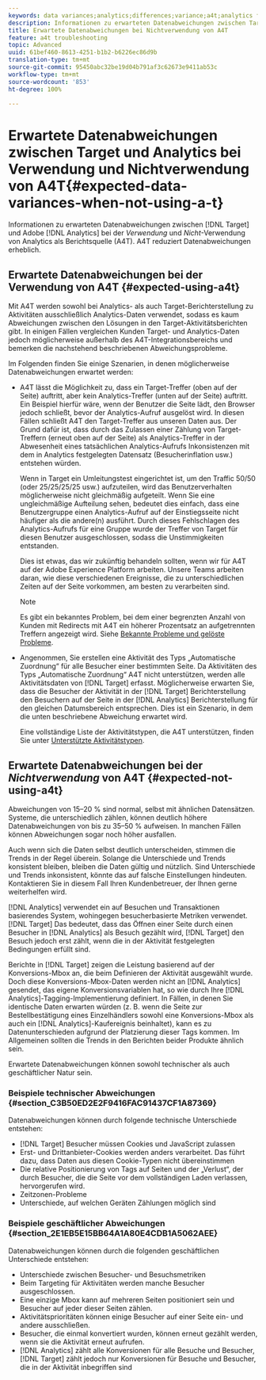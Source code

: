 ```yaml
---
keywords: data variances;analytics;differences;variance;a4t;analytics for target;analytics as the reporting source;discrepancies;discrepancy
description: Informationen zu erwarteten Datenabweichungen zwischen Target und Adobe Analytics, wenn Analytics nicht als Berichtsquelle (A4T) verwendet wird, wodurch alle Datenabweichungen beseitigt werden.
title: Erwartete Datenabweichungen bei Nichtverwendung von A4T
feature: a4t troubleshooting
topic: Advanced
uuid: 61bef460-8613-4251-b1b2-b6226ec86d9b
translation-type: tm+mt
source-git-commit: 95450abc32be19d04b791af3c62673e9411ab53c
workflow-type: tm+mt
source-wordcount: '853'
ht-degree: 100%

---
```



# Erwartete Datenabweichungen zwischen Target und Analytics bei Verwendung und Nichtverwendung von A4T{#expected-data-variances-when-not-using-a-t}

Informationen zu erwarteten Datenabweichungen zwischen [!DNL Target] und Adobe [!DNL Analytics] bei der *Verwendung* und *Nicht*-Verwendung von Analytics als Berichtsquelle (A4T). A4T reduziert Datenabweichungen erheblich.

## Erwartete Datenabweichungen bei der Verwendung von A4T {#expected-using-a4t}

Mit A4T werden sowohl bei Analytics- als auch Target-Berichterstellung zu Aktivitäten ausschließlich Analytics-Daten verwendet, sodass es kaum Abweichungen zwischen den Lösungen in den Target-Aktivitätsberichten gibt. In einigen Fällen vergleichen Kunden Target- und Analytics-Daten jedoch möglicherweise außerhalb des A4T-Integrationsbereichs und bemerken die nachstehend beschriebenen Abweichungsprobleme.

Im Folgenden finden Sie einige Szenarien, in denen möglicherweise Datenabweichungen erwartet werden:

* A4T lässt die Möglichkeit zu, dass ein Target-Treffer (oben auf der Seite) auftritt, aber kein Analytics-Treffer (unten auf der Seite) auftritt. Ein Beispiel hierfür wäre, wenn der Benutzer die Seite lädt, den Browser jedoch schließt, bevor der Analytics-Aufruf ausgelöst wird. In diesen Fällen schließt A4T den Target-Treffer aus unseren Daten aus. Der Grund dafür ist, dass durch das Zulassen einer Zählung von Target-Treffern (erneut oben auf der Seite) als Analytics-Treffer in der Abwesenheit eines tatsächlichen Analytics-Aufrufs Inkonsistenzen mit dem in Analytics festgelegten Datensatz (Besucherinflation usw.) entstehen würden.

   Wenn in Target ein Umleitungstest eingerichtet ist, um den Traffic 50/50 (oder 25/25/25/25 usw.) aufzuteilen, wird das Benutzerverhalten möglicherweise nicht gleichmäßig aufgeteilt. Wenn Sie eine ungleichmäßige Aufteilung sehen, bedeutet dies einfach, dass eine Benutzergruppe einen Analytics-Aufruf auf der Einstiegsseite nicht häufiger als die andere(n) ausführt. Durch dieses Fehlschlagen des Analytics-Aufrufs für eine Gruppe wurde der Treffer von Target für diesen Benutzer ausgeschlossen, sodass die Unstimmigkeiten entstanden.

   Dies ist etwas, das wir zukünftig behandeln sollten, wenn wir für A4T auf der Adobe Experience Platform arbeiten. Unsere Teams arbeiten daran, wie diese verschiedenen Ereignisse, die zu unterschiedlichen Zeiten auf der Seite vorkommen, am besten zu verarbeiten sind.

   >[!NOTE]
   >
   >Es gibt ein bekanntes Problem, bei dem einer begrenzten Anzahl von Kunden mit Redirects mit A4T ein höherer Prozentsatz an aufgetrennten Treffern angezeigt wird. Siehe [Bekannte Probleme und gelöste Probleme](/help/r-release-notes/known-issues-resolved-issues.md#redirect).

* Angenommen, Sie erstellen eine Aktivität des Typs „Automatische Zuordnung“ für alle Besucher einer bestimmten Seite. Da Aktivitäten des Typs „Automatische Zuordnung“ A4T nicht unterstützen, werden alle Aktivitätsdaten von [!DNL Target] erfasst. Möglicherweise erwarten Sie, dass die Besucher der Aktivität in der [!DNL Target] Berichterstellung den Besuchern auf der Seite in der [!DNL Analytics] Berichterstellung für den gleichen Datumsbereich entsprechen. Dies ist ein Szenario, in dem die unten beschriebene Abweichung erwartet wird.

   Eine vollständige Liste der Aktivitätstypen, die A4T unterstützen, finden Sie unter [Unterstützte Aktivitätstypen](/help/c-integrating-target-with-mac/a4t/a4t.md#section_F487896214BF4803AF78C552EF1669AA).

## Erwartete Datenabweichungen bei der *Nichtverwendung* von A4T  {#expected-not-using-a4t}

Abweichungen von 15–20 % sind normal, selbst mit ähnlichen Datensätzen. Systeme, die unterschiedlich zählen, können deutlich höhere Datenabweichungen von bis zu 35–50 % aufweisen. In manchen Fällen können Abweichungen sogar noch höher ausfallen.

Auch wenn sich die Daten selbst deutlich unterscheiden, stimmen die Trends in der Regel überein. Solange die Unterschiede und Trends konsistent bleiben, bleiben die Daten gültig und nützlich. Sind Unterschiede und Trends inkonsistent, könnte das auf falsche Einstellungen hindeuten. Kontaktieren Sie in diesem Fall Ihren Kundenbetreuer, der Ihnen gerne weiterhelfen wird.

[!DNL Analytics] verwendet ein auf Besuchen und Transaktionen basierendes System, wohingegen besucherbasierte Metriken verwendet. [!DNL Target] Das bedeutet, dass das Öffnen einer Seite durch einen Besucher in [!DNL Analytics] als Besuch gezählt wird, [!DNL Target] den Besuch jedoch erst zählt, wenn die in der Aktivität festgelegten Bedingungen erfüllt sind.

Berichte in [!DNL Target] zeigen die Leistung basierend auf der Konversions-Mbox an, die beim Definieren der Aktivität ausgewählt wurde. Doch diese Konversions-Mbox-Daten werden nicht an [!DNL Analytics] gesendet, das eigene Konversionsvariablen hat, so wie durch Ihre [!DNL Analytics]-Tagging-Implementierung definiert. In Fällen, in denen Sie identische Daten erwarten würden (z. B. wenn die Seite zur Bestellbestätigung eines Einzelhändlers sowohl eine Konversions-Mbox als auch ein [!DNL Analytics]-Kaufereignis beinhaltet), kann es zu Datenunterschieden aufgrund der Platzierung dieser Tags kommen. Im Allgemeinen sollten die Trends in den Berichten beider Produkte ähnlich sein.

Erwartete Datenabweichungen können sowohl technischer als auch geschäftlicher Natur sein.

### Beispiele technischer Abweichungen  {#section_C3B50ED2E2F9416FAC91437CF1A87369}

Datenabweichungen können durch folgende technische Unterschiede entstehen:

* [!DNL Target] Besucher müssen Cookies und JavaScript zulassen
* Erst- und Drittanbieter-Cookies werden anders verarbeitet. Das führt dazu, dass Daten aus diesen Cookie-Typen nicht übereinstimmen
* Die relative Positionierung von Tags auf Seiten und der „Verlust“, der durch Besucher, die die Seite vor dem vollständigen Laden verlassen, hervorgerufen wird.
* Zeitzonen-Probleme
* Unterschiede, auf welchen Geräten Zählungen möglich sind

### Beispiele geschäftlicher Abweichungen  {#section_2E1EB5E15BB64A1A80E4CDB1A5062AEE}

Datenabweichungen können durch die folgenden geschäftlichen Unterschiede entstehen:

* Unterschiede zwischen Besucher- und Besuchsmetriken
* Beim Targeting für Aktivitäten werden manche Besucher ausgeschlossen.
* Eine einzige Mbox kann auf mehreren Seiten positioniert sein und Besucher auf jeder dieser Seiten zählen.
* Aktivitätsprioritäten können einige Besucher auf einer Seite ein- und andere ausschließen.
* Besucher, die einmal konvertiert wurden, können erneut gezählt werden, wenn sie die Aktivität erneut aufrufen.
* [!DNL Analytics] zählt alle Konversionen für alle Besuche und Besucher, [!DNL Target] zählt jedoch nur Konversionen für Besuche und Besucher, die in der Aktivität inbegriffen sind